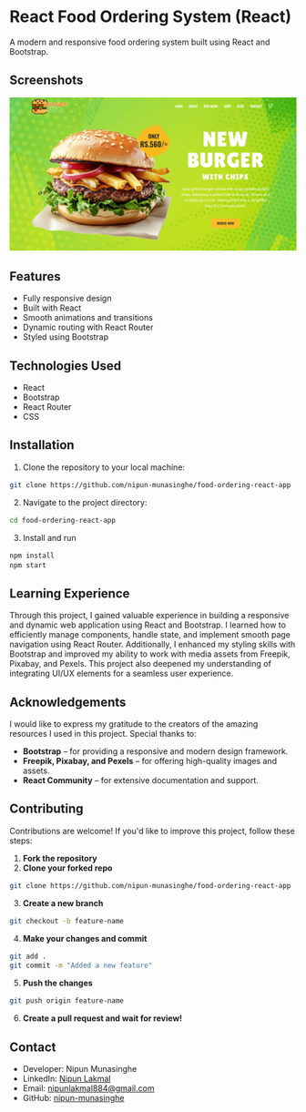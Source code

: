 
# React Food Ordering System (React)

A modern and responsive food ordering system built using React and Bootstrap.

## Screenshots

![Landing Page](public/landingPage-screenshot.png)


## Features

- Fully responsive design  
- Built with React  
- Smooth animations and transitions  
- Dynamic routing with React Router  
- Styled using Bootstrap


## Technologies Used

- React
- Bootstrap
- React Router
- CSS




## Installation

1. Clone the repository to your local machine:
```bash
git clone https://github.com/nipun-munasinghe/food-ordering-react-app
```
2. Navigate to the project directory:
```bash
cd food-ordering-react-app
```
3. Install and run
```bash
npm install
npm start
```

## Learning Experience

Through this project, I gained valuable experience in building a responsive and dynamic web application using React and Bootstrap. I learned how to efficiently manage components, handle state, and implement smooth page navigation using React Router. Additionally, I enhanced my styling skills with Bootstrap and improved my ability to work with media assets from Freepik, Pixabay, and Pexels. This project also deepened my understanding of integrating UI/UX elements for a seamless user experience.


## Acknowledgements

I would like to express my gratitude to the creators of the amazing resources I used in this project. Special thanks to:

- **Bootstrap** – for providing a responsive and modern design framework.
- **Freepik, Pixabay, and Pexels** – for offering high-quality images and assets.
- **React Community** – for extensive documentation and support.



## Contributing  
Contributions are welcome! If you'd like to improve this project, follow these steps:  

1. **Fork the repository**
2. **Clone your forked repo** 
```bash
git clone https://github.com/nipun-munasinghe/food-ordering-react-app
```
3. **Create a new branch**
```bash
git checkout -b feature-name
```
4. **Make your changes and commit**
```bash
git add .
git commit -m "Added a new feature"
```
5. **Push the changes**
```bash
git push origin feature-name
```
6. **Create a pull request and wait for review!**
## Contact

- Developer: Nipun Munasinghe
- LinkedIn: [Nipun Lakmal](https://www.linkedin.com/in/nipun-lakmal-b5b3652bb?utm_source=share&utm_campaign=share_via&utm_content=profile&utm_medium=ios_app)
- Email: [nipunlakmal884@gmail.com](mailto:nipunlakmal884@gmail.com)
- GitHub: [nipun-munasinghe](https://github.com/nipun-munasinghe)
